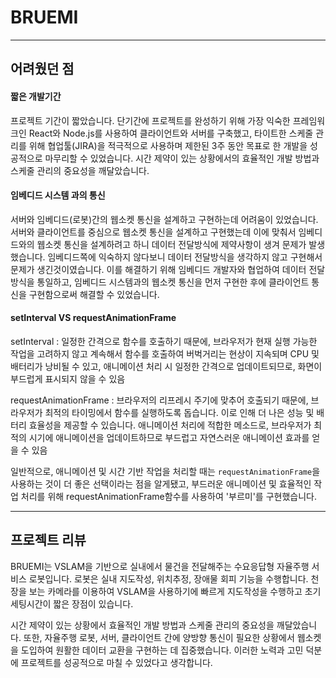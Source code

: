 # BRUEMI

---

## 어려웠던 점

#### 짧은 개발기간

프로젝트 기간이 짧았습니다. 단기간에 프로젝트를 완성하기 위해 가장 익숙한 프레임워크인 React와 Node.js를 사용하여 클라이언트와 서버를 구축했고, 타이트한 스케줄 관리를 위해 협업툴(JIRA)을 적극적으로 사용하며 제한된 3주 동안 목표로 한 개발을 성공적으로 마무리할 수 있었습니다. 시간 제약이 있는 상황에서의 효율적인 개발 방법과 스케줄 관리의 중요성을 깨달았습니다.

#### 임베디드 시스템 과의 통신

서버와 임베디드(로봇)간의 웹소켓 통신을 설계하고 구현하는데 어려움이 있었습니다. 서버와 클라이언트를 중심으로 웹소켓 통신을 설계하고 구현했는데 이에 맞춰서 임베디드와의 웹소켓 통신을 설계하려고 하니 데이터 전달방식에 제약사항이 생겨 문제가 발생했습니다. 임베디드쪽에 익숙하지 않다보니 데이터 전달방식을 생각하지 않고 구현해서 문제가 생긴것이였습니다. 이를 해결하기 위해 임베디드 개발자와 협업하여 데이터 전달방식을 통일하고, 임베디드 시스템과의 웹소켓 통신을 먼저 구현한 후에 클라이언트 통신을 구현함으로써 해결할 수 있었습니다.

#### setInterval VS ****requestAnimationFrame****

setInterval : 일정한 간격으로 함수를 호출하기 때문에, 브라우저가 현재 실행 가능한 작업을 고려하지 않고 계속해서 함수를 호출하여 버벅거리는 현상이 지속되며 CPU 및 배터리가 낭비될 수 있고, 애니메이션 처리 시 일정한 간격으로 업데이트되므로, 화면이 부드럽게 표시되지 않을 수 있음

requestAnimationFrame : 브라우저의 리프레시 주기에 맞추어 호출되기 때문에, 브라우저가 최적의 타이밍에서 함수를 실행하도록 돕습니다. 이로 인해 더 나은 성능 및 배터리 효율성을 제공할 수 있습니다. 애니메이션 처리에 적합한 메소드로, 브라우저가 최적의 시기에 애니메이션을 업데이트하므로 부드럽고 자연스러운 애니메이션 효과를 얻을 수 있음

일반적으로, 애니메이션 및 시간 기반 작업을 처리할 때는 `requestAnimationFrame`을 사용하는 것이 더 좋은 선택이라는 점을 알게됐고, 부드러운 애니메이션 및 효율적인 작업 처리를 위해 requestAnimationFrame함수를 사용하여 '부르미'를 구현했습니다.

---

## 프로젝트 리뷰

BRUEMI는 VSLAM을 기반으로 실내에서 물건을 전달해주는 수요응답형 자율주행 서비스 로봇입니다. 로봇은 실내 지도작성, 위치추정, 장애물 회피 기능을 수행합니다. 천장을 보는 카메라를 이용하여 VSLAM을 사용하기에 빠르게 지도작성을 수행하고 초기세팅시간이 짧은 장점이 있습니다.

시간 제약이 있는 상황에서 효율적인 개발 방법과 스케줄 관리의 중요성을 깨달았습니다. 또한, 자율주행 로봇, 서버, 클라이언트 간에 양방향 통신이 필요한 상황에서 웹소켓을 도입하여 원활한 데이터 교환을 구현하는 데 집중했습니다. 이러한 노력과 고민 덕분에 프로젝트를 성공적으로 마칠 수 있었다고 생각합니다.
